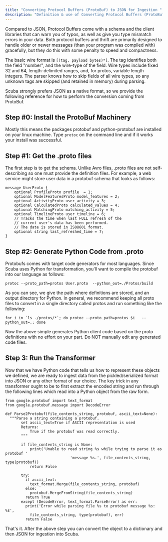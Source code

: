 ```yaml
---
title: "Converting Protocol Buffers (ProtoBuf) to JSON for Ingestion "
description: "Definition & use of Converting Protocol Buffers (ProtoBuf) to JSON for Ingestion "
---
```

Compared to JSON, Protocol Buffers come with a schema and the client libraries that can warn you of typos, as well as give you type mismatch errors in your data. Both protocol buffers and thrift are primarily designed to handle older or newer messages (than your program was compiled with) gracefully, but they do this with some penalty to speed and compactness.

The basic wire format is `[(tag, payload bytes)*]`. The tag identifies both the field "number", and the wire-type of the field. Wire types include fixed 32 and 64, length-delimited ranges, and, for protos, variable length integers. The parser knows how to skip fields of all wire types, so any unknown tags are skipped (and retained in memory) during parsing.

Scuba strongly prefers JSON as a native format, so we provide the following reference for how to perform the conversion coming from ProtoBuf.

## Step #0: Install the ProtoBuf Machinery

Mostly this means the packages protobuf and python-protobuf are installed on your linux machine. Type `protoc` on the command line and if it works your install was successful.

## Step #1: Get the .proto files

The first step is to get the schema. Unlike Avro files, .proto files are not self-describing so one must provide the definition files. For example, a web service might store user data in a protobuf schema that looks as follows:

```
message UserProto {
    optional ProfileProto profile  = 1;
    optional ModelFeaturesProto model_features = 2;
    optional ActivityProto user_activity = 3;
    optional CalculatedProto calculated_values = 4;
    optional MatchingProto matching_activity = 5;
    optional TimelineProto user_timeline = 6;
    // Tracks the time when last FULL refresh of the
    // current user's data has been performed.
    // The date is stored in ISO8601 format.
    optional string last_refreshed_time = 7;
}
```

## Step #2: Generate Python Code from .proto 

Protobufs comes with target code generators for most languages. Since Scuba uses Python for transformation, you'll want to compile the protobuf into our language as follows:

`protoc --proto_path=protos User.proto  --python_out=./Protos/build`

As you can see, we give the path where definitions are stored, and an output directory for Python. In general, we recommend keeping all proto files to convert in a single directory called protos and run something like the following:

``for i in `ls ./protos/*`; do protoc --proto_path=protos $i   --python_out=.; done``

Now the above simple generates Python client code based on the proto definitions with no effort on your part. Do NOT manually edit any generated code files.

## Step 3: Run the Transformer

Now that we have Python code that tells us how to represent these objects we defined, we are ready to ingest data from the pickled/serialized format into JSON or any other format of our choice. The key trick in any transformer ought to be to first extract the encoded string and run through the following lines which read into a Python object from the raw form.

```
from google.protobuf import text_format
from google.protobuf.message import DecodeError

def Parse2Protobuf(file_contents_string, protobuf, ascii_text=None):
  """Parse a string containing a protobuf.
       set ascii_text=True if ASCII representation is used  
       Returns:
           True if the protobuf was read correctly.
       """
       
       if file_contents_string is None:
           print('Unable to read string %s while trying to parse it as protobuf '
                             'message %s.', file_contents_string, type(protobuf))
           return False
           
       try:  
         if ascii_text:
           text_format.Merge(file_contents_string, protobuf)   
         else:
           protobuf.MergeFromString(file_contents_string)
         return True
       except (DecodeError, text_format.ParseError) as err:   
         print('Error while parsing file %s to protobuf message %s: %s',     
           file_contents_string, type(protobuf), err)
         return False
```

That's it. After the above step you can convert the object to a dictionary and then JSON for ingestion into Scuba.